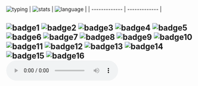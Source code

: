 ![typing]
| ![stats] | ![language] |
| ------------- | ------------- |

![badge1] ![badge2] ![badge3] ![badge4] ![badge5] ![badge6]
![badge7] ![badge8] ![badge9] ![badge10] ![badge11] ![badge12] ![badge13]
![badge14] ![badge15] ![badge16]
![audio]
---

[stats]: https://github-readme-stats.vercel.app/api?username=muhfalihr&show_icons=true&theme=tokyonight
[language]: https://github-readme-stats.vercel.app/api/top-langs/?username=muhfalihr&layout=donut&theme=tokyonight
[typing]: https://readme-typing-svg.herokuapp.com?font=Noto+Serif+Japanese&weight=700&pause=1000&color=7DA3E1&multiline=true&random=false&width=435&lines=%E7%A7%81+muhfalihr++%E6%B4%BE%E8%90%8E%E5%AF%B8++%CD%9C%E2%96%AD%E2%96%AD%CE%B9%E2%95%90%E2%95%90%E2%95%90%E2%95%90%E2%95%90%E2%95%90%E2%95%90%EF%BA%A4+
[badge1]: https://img.shields.io/badge/HTML5-E34F26?style=for-the-badge&logo=html5&logoColor=white
[badge2]: https://img.shields.io/badge/CSS3-1572B6?style=for-the-badge&logo=css3&logoColor=white
[badge3]: https://img.shields.io/badge/JavaScript-323330?style=for-the-badge&logo=javascript&logoColor=F7DF1E
[badge4]: https://img.shields.io/badge/Python-FFD43B?style=for-the-badge&logo=python&logoColor=blue
[badge5]: https://img.shields.io/badge/pypi-3775A9?style=for-the-badge&logo=pypi&logoColor=white
[badge6]: https://img.shields.io/badge/json-5E5C5C?style=for-the-badge&logo=json&logoColor=white
[badge11]: https://img.shields.io/badge/Kibana-005571?style=for-the-badge&logo=Kibana&logoColor=white
[badge7]: https://img.shields.io/badge/Apache_Kafka-231F20?style=for-the-badge&logo=apache-kafka&logoColor=white
[badge14]: https://img.shields.io/badge/ngrok-140648?style=for-the-badge&logo=Ngrok&logoColor=white
[badge16]: https://img.shields.io/badge/Ubuntu-E95420?style=for-the-badge&logo=ubuntu&logoColor=white
[badge12]: https://img.shields.io/badge/GitHub-100000?style=for-the-badge&logo=github&logoColor=white
[badge13]: https://img.shields.io/badge/GIT-E44C30?style=for-the-badge&logo=git&logoColor=white
[badge15]: https://img.shields.io/badge/asus%20laptop-000000?style=for-the-badge&logo=asus&logoColor=white
[badge8]: https://img.shields.io/badge/Elastic_Search-005571?style=for-the-badge&logo=elasticsearch&logoColor=white
[badge9]: https://img.shields.io/badge/Flask-000000?style=for-the-badge&logo=flask&logoColor=white
[badge10]: https://img.shields.io/badge/Swagger-85EA2D?style=for-the-badge&logo=Swagger&logoColor=white
[audio]: https://github.com/muhfalihr/muhfalihr/blob/master/LETHIMCOOK.mp3
